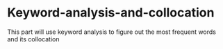 # Keyword-analysis-and-collocation
This part will use keyword analysis to figure out the most frequent words and its collocation
